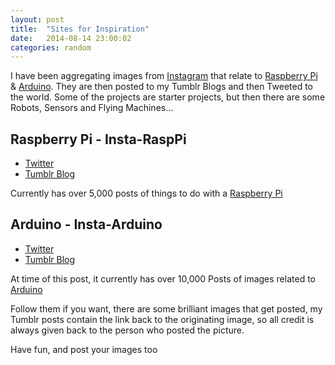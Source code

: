 ```yaml
---
layout: post
title:  "Sites for Inspiration"
date:   2014-08-14 23:00:02
categories: random
---
```


I have been aggregating images from [Instagram][3] that relate to [Raspberry Pi][1] & [Arduino][2]. They are then posted to my Tumblr Blogs and then Tweeted to the world. Some of the projects are starter projects, but then there are some Robots, Sensors and Flying Machines...

## Raspberry Pi - Insta-RaspPi

+ [Twitter][4]
+ [Tumblr Blog][5] 

Currently has over 5,000 posts of things to do with a [Raspberry Pi][1]


## Arduino - Insta-Arduino

+ [Twitter][6]
+ [Tumblr Blog][7]

At time of this post, it currently has over 10,000 Posts of images related to [Arduino][2]

Follow them if you want, there are some brilliant images that get posted, my Tumblr posts contain the link back to the originating image, so all credit is always given back to the person who posted the picture.

Have fun, and post your images too



[1]: http://www.raspberrypi.org/
[2]: http://arduino.cc/
[3]: http://www.instagram.com
[4]: https://twitter.com/Insta_RaspPi
[5]: http://insta-rasppi.tumblr.com/
[6]: https://twitter.com/Insta_Arduino
[7]: http://insta-arduino.tumblr.com/